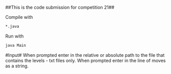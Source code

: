 ##This is the code submission for competition 21##

Compile with 
```bash
*.java
```

Run with
```bash
java Main
```

#Input#
When prompted enter in the relative or absolute path to the file that contains the levels - txt files only.
When prompted enter in the line of moves as a string.
